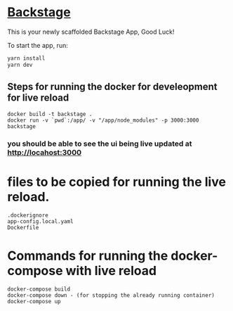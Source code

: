# [Backstage](https://backstage.io)

This is your newly scaffolded Backstage App, Good Luck!

To start the app, run:

```sh
yarn install
yarn dev
```


## Steps for running the docker for develeopment for live reload


```
docker build -t backstage .
docker run -v `pwd`:/app/ -v "/app/node_modules" -p 3000:3000 backstage
```

 ### you should be able to see the ui being live updated at [http://locahost:3000](http://locahost:3000)

# files to be copied for running the live reload.

```
.dockerignore
app-config.local.yaml
Dockerfile
```

# Commands for running the docker-compose with live reload

```
docker-compose build
docker-compose down - (for stopping the already running container)
docker-compose up
```
